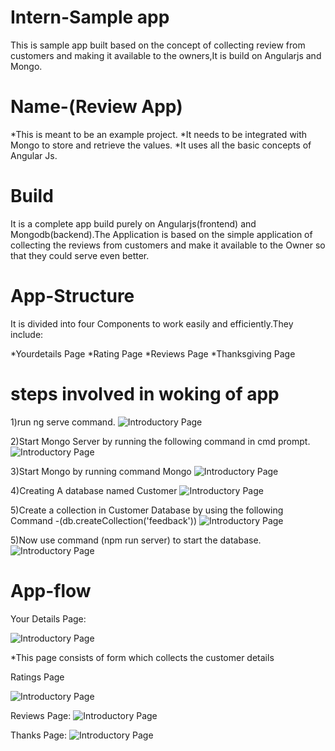 # Intern-Sample app  
This is sample app built based on the concept of collecting review from customers and making it available to the owners,It is build on Angularjs and Mongo.

# Name-(Review App)
*This is meant to be an example project.
*It needs to be integrated with Mongo to store and retrieve the values.
*It uses all the basic concepts of Angular Js.

# Build
It is a complete app build purely on Angularjs(frontend) and Mongodb(backend).The Application is based on the simple application of collecting the reviews from customers and make it available to the Owner so that they could serve even better.

# App-Structure
It is divided into four Components to work easily and efficiently.They include:

*Yourdetails Page
*Rating Page
*Reviews Page
*Thanksgiving Page

# steps involved in woking of app
1)run ng serve command.
![Introductory Page](https://github.com/AdityaShashank/customer-review/blob/master/Screenshot%20(116).png)

2)Start Mongo Server by running the following command in cmd prompt.
![Introductory Page](https://github.com/AdityaShashank/customer-review/blob/master/Screenshot%20(115).png)

3)Start Mongo by running command Mongo
![Introductory Page](https://github.com/AdityaShashank/customer-review/blob/master/Screenshot%20(113).png)

4)Creating A database named Customer
![Introductory Page](https://github.com/AdityaShashank/customer-review/blob/master/Screenshot%20(117).png)

5)Create a collection in Customer Database by using the following Command -(db.createCollection('feedback'))
![Introductory Page](https://github.com/AdityaShashank/customer-review/blob/master/Screenshot%20(115).png)

5)Now use command (npm run server) to start the database.
![Introductory Page](https://github.com/AdityaShashank/customer-review/blob/master/npm%20run%20server.png)



 # App-flow
 
Your Details Page:

![Introductory Page](https://github.com/AdityaShashank/customer-review/blob/master/Screenshot%20(110).png)
 
 *This page consists of form which collects the customer details
 
 Ratings Page
 
 ![Introductory Page](https://github.com/AdityaShashank/customer-review/blob/master/Screenshot%20(111).png)
 
 Reviews Page:
 ![Introductory Page](https://github.com/AdityaShashank/customer-review/blob/master/Screenshot%20(112).png)
 
 Thanks Page:
 ![Introductory Page](https://github.com/AdityaShashank/customer-review/blob/master/Screenshot%20(109).png)
 

